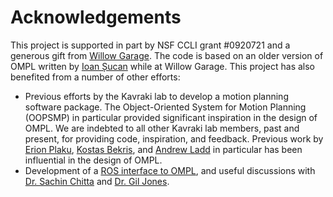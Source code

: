 #  Acknowledgements

This project is supported in part by NSF CCLI grant #0920721 and a generous gift from [Willow Garage](http://www.willowgarage.com). The code is based on an older version of OMPL written by [Ioan Șucan](http://ioan.sucan.info) while at Willow Garage. This project has also benefited from a number of other efforts:

- Previous efforts by the Kavraki lab to develop a motion planning software package. The Object-Oriented System for Motion Planning (OOPSMP) in particular provided significant inspiration in the design of OMPL. We are indebted to all other Kavraki lab members, past and present, for providing code, inspiration, and feedback. Previous work by [Erion Plaku](http://faculty.cua.edu/plaku/index.html), [Kostas Bekris](http://www.cse.unr.edu/robotics/pracsys/bekris), and [Andrew Ladd](http://www.cse.unr.edu/robotics/tc-apc/andrew_ladd) in particular has been influential in the design of OMPL.
- Development of a [ROS interface to OMPL](http://www.ros.org/wiki/ompl_ros_interface), and useful discussions with [Dr. Sachin Chitta](http://www.willowgarage.com/pages/people/sachin-chitta-research-scientist) and [Dr. Gil Jones](http://www.willowgarage.com/pages/people/e-gil-jones).
